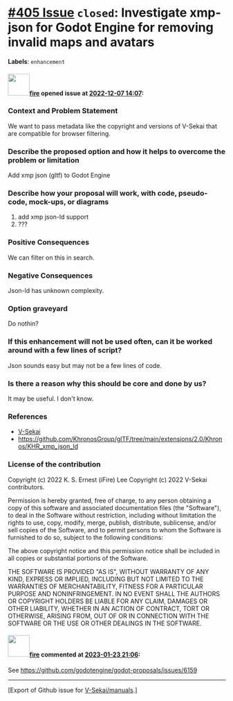 # [\#405 Issue](https://github.com/V-Sekai/manuals/issues/405) `closed`: Investigate xmp-json for Godot Engine for removing invalid maps and avatars
**Labels**: `enhancement`


#### <img src="https://avatars.githubusercontent.com/u/32321?u=c2e06a3d2b49a467aa907e54aa259516440267cc&v=4" width="50">[fire](https://github.com/fire) opened issue at [2022-12-07 14:07](https://github.com/V-Sekai/manuals/issues/405):

### Context and Problem Statement

We want to pass metadata like the copyright and versions of V-Sekai that are compatible for browser filtering.

### Describe the proposed option and how it helps to overcome the problem or limitation

Add xmp json (gltf) to Godot Engine

### Describe how your proposal will work, with code, pseudo-code, mock-ups, or diagrams

1. add xmp json-ld support
2. ???

### Positive Consequences

We can filter on this in search.

### Negative Consequences

Json-ld has unknown complexity.

### Option graveyard

Do nothin?

### If this enhancement will not be used often, can it be worked around with a few lines of script?

Json sounds easy but may not be a few lines of code.

### Is there a reason why this should be core and done by us?

It may be useful. I don't know.

### References

- [V-Sekai](https://v-sekai.org/)
- https://github.com/KhronosGroup/glTF/tree/main/extensions/2.0/Khronos/KHR_xmp_json_ld


### License of the contribution
Copyright (c) 2022 K. S. Ernest (iFire) Lee
Copyright (c) 2022 V-Sekai contributors.

Permission is hereby granted, free of charge, to any person obtaining a copy of this software and associated documentation files (the "Software"), to deal in the Software without restriction, including without limitation the rights to use, copy, modify, merge, publish, distribute, sublicense, and/or sell copies of the Software, and to permit persons to whom the Software is furnished to do so, subject to the following conditions:

The above copyright notice and this permission notice shall be included in all copies or substantial portions of the Software.

THE SOFTWARE IS PROVIDED "AS IS", WITHOUT WARRANTY OF ANY KIND, EXPRESS OR IMPLIED, INCLUDING BUT NOT LIMITED TO THE WARRANTIES OF MERCHANTABILITY, FITNESS FOR A PARTICULAR PURPOSE AND NONINFRINGEMENT. IN NO EVENT SHALL THE AUTHORS OR COPYRIGHT HOLDERS BE LIABLE FOR ANY CLAIM, DAMAGES OR OTHER LIABILITY, WHETHER IN AN ACTION OF CONTRACT, TORT OR OTHERWISE, ARISING FROM, OUT OF OR IN CONNECTION WITH THE SOFTWARE OR THE USE OR OTHER DEALINGS IN THE SOFTWARE.


#### <img src="https://avatars.githubusercontent.com/u/32321?u=c2e06a3d2b49a467aa907e54aa259516440267cc&v=4" width="50">[fire](https://github.com/fire) commented at [2023-01-23 21:06](https://github.com/V-Sekai/manuals/issues/405#issuecomment-1400978278):

See https://github.com/godotengine/godot-proposals/issues/6159


-------------------------------------------------------------------------------



[Export of Github issue for [V-Sekai/manuals](https://github.com/V-Sekai/manuals).]
